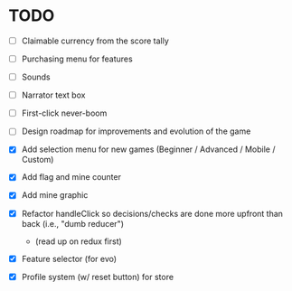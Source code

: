 # TODO

- [ ] Claimable currency from the score tally
- [ ] Purchasing menu for features
- [ ] Sounds
- [ ] Narrator text box
- [ ] First-click never-boom
- [ ] Design roadmap for improvements and evolution of the game

- [X] Add selection menu for new games (Beginner / Advanced / Mobile / Custom)
- [X] Add flag and mine counter
- [X] Add mine graphic
- [X] Refactor handleClick so decisions/checks are done more upfront than back (i.e., "dumb reducer")
    - (read up on redux first)
- [X] Feature selector (for evo)
- [X] Profile system (w/ reset button) for store
